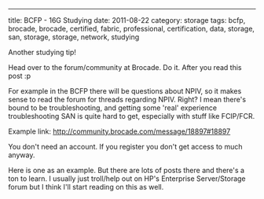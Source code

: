 ---
title: BCFP - 16G Studying
date: 2011-08-22
category: storage
tags: bcfp, brocade, brocade, certified, fabric, professional, certification, data, storage, san, storage, storage, network, studying

Another studying tip!

Head over to the forum/community at Brocade. Do it. After you read this post :p

For example in the BCFP there will be questions about NPIV, so it makes sense to read the forum for threads regarding NPIV. Right? I mean there's bound to be troubleshooting, and getting some 'real' experience troubleshooting SAN is quite hard to get, especially with stuff like FCIP/FCR.

Example link: http://community.brocade.com/message/18897#18897

You don't need an account. If you register you don't get access to much anyway.

Here is one as an example. But there are lots of posts there and there's a ton to learn. I usually just troll/help out on HP's Enterprise Server/Storage forum but I think I'll start reading on this as well.
